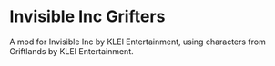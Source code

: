 # Invisible Inc Grifters

A mod for Invisible Inc by KLEI Entertainment, using characters from Griftlands by KLEI Entertainment.
